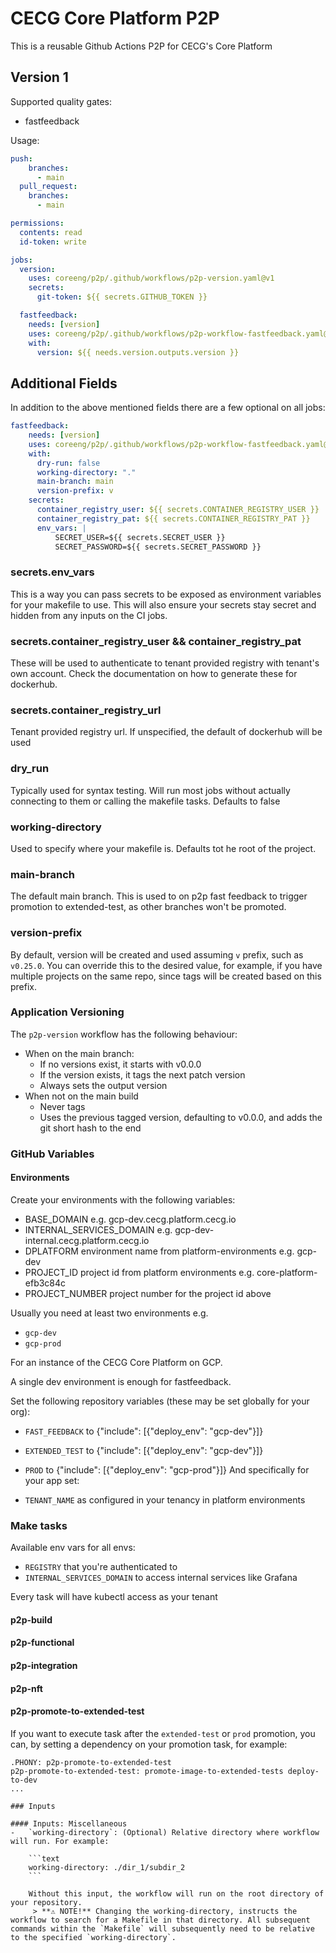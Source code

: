# CECG Core Platform P2P 

This is a reusable Github Actions P2P for CECG's Core Platform

## Version 1

Supported quality gates:
* fastfeedback


Usage:

```yaml
push:
    branches:
      - main
  pull_request:
    branches:
      - main

permissions:
  contents: read
  id-token: write

jobs:
  version:
    uses: coreeng/p2p/.github/workflows/p2p-version.yaml@v1
    secrets:
      git-token: ${{ secrets.GITHUB_TOKEN }} 

  fastfeedback:
    needs: [version]
    uses: coreeng/p2p/.github/workflows/p2p-workflow-fastfeedback.yaml@v1
    with:
      version: ${{ needs.version.outputs.version }}
```
## Additional Fields

In addition to the above mentioned fields there are a few optional on all jobs:


```yaml
fastfeedback:
    needs: [version]
    uses: coreeng/p2p/.github/workflows/p2p-workflow-fastfeedback.yaml@v1
    with:
      dry-run: false
      working-directory: "."
      main-branch: main
      version-prefix: v
    secrets:
      container_registry_user: ${{ secrets.CONTAINER_REGISTRY_USER }}
      container_registry_pat: ${{ secrets.CONTAINER_REGISTRY_PAT }}
      env_vars: |
          SECRET_USER=${{ secrets.SECRET_USER }}
          SECRET_PASSWORD=${{ secrets.SECRET_PASSWORD }}        
```
### secrets.env_vars

This is a way you can pass secrets to be exposed as environment variables for your makefile to use. This will also ensure
your secrets stay secret and hidden from any inputs on the CI jobs.

### secrets.container_registry_user && container_registry_pat

These will be used to authenticate to tenant provided registry with tenant's own account. Check the documentation on how to generate these for dockerhub.

### secrets.container_registry_url

Tenant provided registry url. If unspecified, the default of dockerhub will be used

### dry_run

Typically used for syntax testing. Will run most jobs without actually connecting to them or calling the makefile tasks.
Defaults to false

### working-directory

Used to specify where your makefile is. Defaults tot he root of the project.

### main-branch

The default main branch. This is used to on p2p fast feedback to trigger promotion to extended-test, as other branches won't be promoted.

### version-prefix
By default, version will be created and used assuming `v` prefix, such as `v0.25.0`. You can override this to the desired value, for example, if you have multiple projects on the same repo, since tags will be created based on this prefix.
 
### Application Versioning

The `p2p-version` workflow has the following behaviour:

* When on the main branch:
  * If no versions exist, it starts with v0.0.0
  * If the version exists, it tags the next patch version
  * Always sets the output version
* When not on the main build
  * Never tags
  * Uses the previous tagged version, defaulting to v0.0.0, and adds the git short hash to the end

### GitHub Variables

#### Environments

Create your environments with the following variables:
* BASE_DOMAIN e.g. gcp-dev.cecg.platform.cecg.io
* INTERNAL_SERVICES_DOMAIN e.g. gcp-dev-internal.cecg.platform.cecg.io
* DPLATFORM environment name from platform-environments e.g. gcp-dev
* PROJECT_ID project id from platform environments e.g. core-platform-efb3c84c
* PROJECT_NUMBER project number for the project id above

Usually you need at least two environments e.g.

* `gcp-dev`
* `gcp-prod`


For an instance of the CECG Core Platform on GCP.

A single dev environment is enough for fastfeedback.

Set the following repository variables (these may be set globally for your org):

* `FAST_FEEDBACK` to {"include": [{"deploy_env": "gcp-dev"}]}
* `EXTENDED_TEST` to {"include": [{"deploy_env": "gcp-dev"}]}
* `PROD` to {"include": [{"deploy_env": "gcp-prod"}]}
And specifically for your app set:

* `TENANT_NAME` as configured in your tenancy in platform environments

### Make tasks

Available env vars for all envs:

* `REGISTRY` that you're authenticated to
* `INTERNAL_SERVICES_DOMAIN` to access internal services like Grafana

Every task will have kubectl access as your tenant

#### p2p-build
#### p2p-functional
#### p2p-integration 
#### p2p-nft
#### p2p-promote-to-extended-test

If you want to execute task after the `extended-test` or `prod` promotion, you can, by setting a dependency on your promotion task, for example:
```
.PHONY: p2p-promote-to-extended-test
p2p-promote-to-extended-test: promote-image-to-extended-tests deploy-to-dev
...

### Inputs

#### Inputs: Miscellaneous
-   `working-directory`: (Optional) Relative directory where workflow will run. For example:

    ```text
    working-directory: ./dir_1/subdir_2
    ```

    Without this input, the workflow will run on the root directory of your repository. 
     > **⚠️ NOTE!** Changing the working-directory, instructs the workflow to search for a Makefile in that directory. All subsequent commands within the `Makefile` will subsequently need to be relative to the specified `working-directory`.
